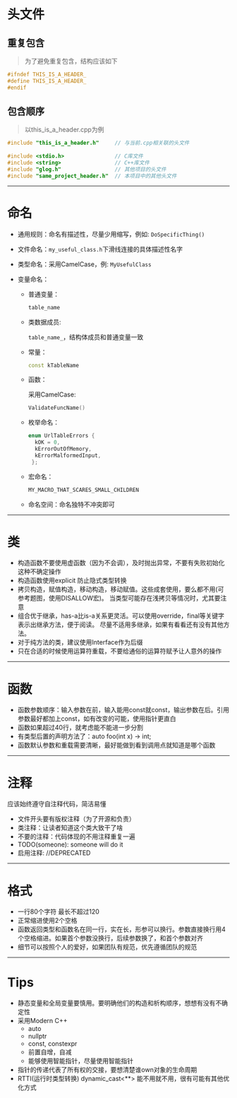 # 头文件

## 重复包含

> 为了避免重复包含，结构应该如下

```c++
#ifndef THIS_IS_A_HEADER_
#define THIS_IS_A_HEADER_
#endif
```

## 包含顺序

> 以this_is_a_header.cpp为例

```c++
#include "this_is_a_header.h"  	  // 与当前.cpp相关联的头文件
	  
#include <stdio.h>			   	  // C库文件
#include <string>			   	  // C++库文件
#include "glog.h"			   	  // 其他项目的头文件
#include "same_project_header.h"  // 本项目中的其他头文件
```

---

# 命名

* 通用规则：命名有描述性，尽量少用缩写，例如: `DoSpecificThing()`

* 文件命名：`my_useful_class.h`下滑线连接的具体描述性名字

* 类型命名：采用CamelCase，例: `MyUsefulClass`

* 变量命名：

  * 普通变量：

  	```c++
  	table_name
  	```

  * 类数据成员: 

  	`table_name_`，结构体成员和普通变量一致

  * 常量：

  	```c++
  	const kTableName
  	```

  * 函数：

  	采用CamelCase: 

  	```c++
  	ValidateFuncName()
  	```

  * 枚举命名：

  	```c++
  	enum UrlTableErrors {
  	  kOK = 0,
  	  kErrorOutOfMemory,
  	  kErrorMalformedInput,
  	 };
  	```

  * 宏命名：

  	```c++
  	MY_MACRO_THAT_SCARES_SMALL_CHILDREN
  	```

  * 命名空间：命名独特不冲突即可

---

# 类

* 构造函数不要使用虚函数（因为不会调），及时抛出异常，不要有失败初始化这种不确定操作
* 构造函数使用explicit 防止隐式类型转换
* 拷贝构造，赋值构造，移动构造，移动赋值。这些成套使用，要么都不用(可参考题图，使用DISALLOW宏)。
  当类型可能存在浅拷贝等情况时，尤其要注意
* 组合优于继承，has-a比is-a关系更灵活。可以使用override，final等关键字表示出继承方法，便于阅读。
  尽量不适用多继承，如果有看看还有没有其他方法。
* 对于纯方法的类，建议使用Interface作为后缀
* 只在合适的时候使用运算符重载，不要给通俗的运算符赋予让人意外的操作

---

# 函数

* 函数参数顺序：输入参数在前，输入能用const就const，输出参数在后。引用参数最好都加上const，如有改变的可能，使用指针更直白
* 函数如果超过40行，就考虑能不能进一步分割
* 有类型后置的声明方法了：auto foo(int x) -> int;
* 函数默认参数和重载需要清晰，最好能做到看到调用点就知道是哪个函数

---

# 注释

应该始终遵守自注释代码，简洁易懂
* 文件开头要有版权注释（为了开源和负责）
* 类注释：让读者知道这个类大致干了啥
* 不要的注释：代码体现的不用注释重复一遍
* TODO(someone): someone will do it
* 启用注释: //DEPRECATED

---

# 格式

* 一行80个字符 最长不超过120
* 正常缩进使用2个空格
* 函数返回类型和函数名在同一行，实在长，形参可以换行。参数直接换行用4个空格缩进。如果首个参数没换行，后续参数换了，和首个参数对齐
* 细节可以按照个人的爱好，如果团队有规范，优先遵循团队的规范

---

# Tips

* 静态变量和全局变量要慎用。要明确他们的构造和析构顺序，想想有没有不确定性
* 采用Modern C++ 
  * auto
  * nullptr
  * const, constexpr
  * 前置自增，自减
  * 能够使用智能指针，尽量使用智能指针
* 指针的传递代表了所有权的交接，要想清楚谁own对象的生命周期
* RTTI(运行时类型转换) dynamic_cast<**> 能不用就不用，很有可能有其他优化方式
